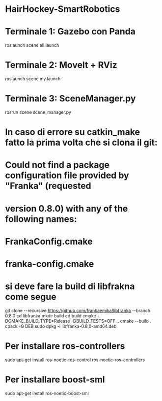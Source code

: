 # HairHockey-SmartRobotics

# Terminale 1: Gazebo con Panda
roslaunch scene all.launch

# Terminale 2: MoveIt + RViz
roslaunch scene my.launch

# Terminale 3: SceneManager.py
rosrun scene scene_manager.py


# In caso di errore su catkin_make fatto la prima volta che si clona il git: 

# Could not find a package configuration file provided by "Franka" (requested
# version 0.8.0) with any of the following names:
#
#   FrankaConfig.cmake
#   franka-config.cmake

# si deve fare la build di libfrakna come segue
git clone --recursive https://github.com/frankaemika/libfranka --branch 0.8.0
cd libfranka
mkdir build
cd build
cmake -DCMAKE_BUILD_TYPE=Release -DBUILD_TESTS=OFF ..
cmake --build .
cpack -G DEB
sudo dpkg -i libfranka-0.8.0-amd64.deb

# Per installare ros-controllers
sudo apt-get install ros-noetic-ros-control ros-noetic-ros-controllers
# Per installare boost-sml
sudo apt-get install ros-noetic-boost-sml